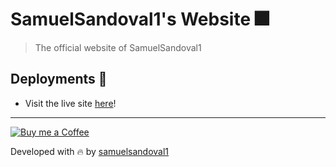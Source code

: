 # SamuelSandoval1's Website 🎆
> The official website of SamuelSandoval1

## Deployments 🚀
* Visit the live site [here][site]!
---

[![Buy me a Coffee](https://img.shields.io/badge/buy%20me%20a-coffee-%23FF813F)][bmac]

Developed with 🔥 by [samuelsandoval1][site]

[site]: http://samuelsandoval.me/
[bmac]: http://buymeacoff.ee/samuelsandoval
